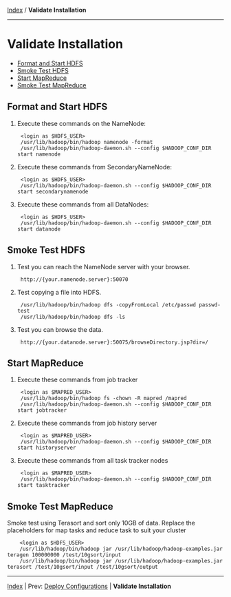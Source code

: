 [Index](./index.md) / **Validate Installation**

------

Validate Installation
==========

* [Format and Start HDFS](#format-and-start-hdfs)
* [Smoke Test HDFS](#smoke-test-hdfs)
* [Start MapReduce](#start-mapreduce)
* [Smoke Test MapReduce](#smoke-test-mapreduce)


Format and Start HDFS
-----

1. Execute these commands on the NameNode:

        <login as $HDFS_USER>
        /usr/lib/hadoop/bin/hadoop namenode -format
        /usr/lib/hadoop/bin/hadoop-daemon.sh --config $HADOOP_CONF_DIR start namenode

2. Execute these commands from SecondaryNameNode:

        <login as $HDFS_USER>
        /usr/lib/hadoop/bin/hadoop-daemon.sh --config $HADOOP_CONF_DIR start secondarynamenode

3. Execute these commands from all DataNodes:

        <login as $HDFS_USER>
        /usr/lib/hadoop/bin/hadoop-daemon.sh --config $HADOOP_CONF_DIR start datanode

Smoke Test HDFS
----

1. Test you can reach the NameNode server with your browser.

        http://{your.namenode.server}:50070
        
2. Test copying a file into HDFS.

        /usr/lib/hadoop/bin/hadoop dfs -copyFromLocal /etc/passwd passwd-test
        /usr/lib/hadoop/bin/hadoop dfs -ls 

3. Test you can browse the data.

        http://{your.datanode.server}:50075/browseDirectory.jsp?dir=/


Start MapReduce
----

1. Execute these commands from job tracker

        <login as $MAPRED_USER>
        /usr/lib/hadoop/bin/hadoop fs -chown -R mapred /mapred  
        /usr/lib/hadoop/bin/hadoop-daemon.sh --config $HADOOP_CONF_DIR start jobtracker

2. Execute these commands from job history server

        <login as $MAPRED_USER>
        /usr/lib/hadoop/bin/hadoop-daemon.sh --config $HADOOP_CONF_DIR start historyserver

3. Execute these commands from all task tracker nodes

        <login as $MAPRED_USER>
        /usr/lib/hadoop/bin/hadoop-daemon.sh --config $HADOOP_CONF_DIR start tasktracker

Smoke Test MapReduce
----

Smoke test using Terasort and sort only 10GB of data. Replace the placeholders for map tasks and reduce task to suit your cluster

        <login as $HDFS_USER>
        /usr/lib/hadoop/bin/hadoop jar /usr/lib/hadoop/hadoop-examples.jar teragen 100000000 /test/10gsort/input
        /usr/lib/hadoop/bin/hadoop jar /usr/lib/hadoop/hadoop-examples.jar terasort /test/10gsort/input /test/10gsort/output


------

[Index](./index.md)
|
Prev: [Deploy Configurations](./deploy-configs.md)
|
**Validate Installation**

